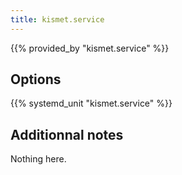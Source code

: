```yaml
---
title: kismet.service
---
```


{{% provided_by "kismet.service" %}}

## Options

{{% systemd_unit "kismet.service" %}}

## Additionnal notes

Nothing here.